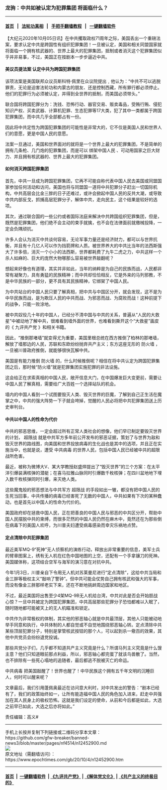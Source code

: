 ### 龙驹：中共如被认定为犯罪集团 将面临什么？
------------------------

#### [首页](https://github.com/gfw-breaker/banned-news3/blob/master/README.md) &nbsp;&nbsp;|&nbsp;&nbsp; [法轮功真相](https://github.com/begood0513/basic/blob/master/README.md)  &nbsp;&nbsp;|&nbsp;&nbsp; [手把手翻墙教程](https://github.com/gfw-breaker/guides/wiki)  &nbsp;&nbsp;|&nbsp;&nbsp; [一键翻墙软件](https://github.com/gfw-breaker/nogfw/blob/master/README.md)  



<div><p>
 【大纪元2020年10月05日讯】在中共攫取政权71周年之际，美国丢出一个重磅法案，要求认定中共是跨国性有组织犯罪集团！一旦被认定，美国和相关同盟国家就将面临一个拥有核武器的、世界上最大的犯罪集团，抵制或者消灭这个犯罪集团似乎并非易事，不过，美国正在按剧本一步步逼近中共。
</p>
<h4>
 美议员提法案 认定中共为跨国犯罪集团
</h4>
<p>
 该项法案是美国联邦众议员斯科特·佩里在众议院提出﹐他认为：“中共不可以逃脱罪责，无论是迫害法轮功和内蒙古的朋友、还是控制西藏，所有罪行都必须停止。他们的犯罪行为必须被认定，并得到全世界的抵制，而美国必须带头。”
</p>
<p>
 联合国将跨国犯罪分为：洗钱、恐怖行动、器官交易、贩卖毒品，受贿行贿、侵犯知识产权、买卖武器、计算机犯罪、生态犯罪等17大类，犯了其中一类都属于跨国犯罪集团，而中共几乎全部都占有一份。
</p>
<p>
 因此将中共定性为跨国犯罪集团的可能性是非常大的，它不仅是美国人民和世界人们的意愿，更是中国人民的意愿。
</p>
<p>
 法案一旦通过，美国和世界面对的就将是一个世界上最大的犯罪集团，不是简单的拥有几条枪、几门炮的犯罪集团，而是可以
 <ok href="https://www.epochtimes.com/gb/tag/%E7%BB%91%E6%9E%B6%E4%B8%AD%E5%9B%BD%E4%BA%BA%E6%B0%91.html">
  绑架中国人民
 </ok>
 、可动用国家之巨大财力、并且拥有核武器的、世界上最大的犯罪集团。
</p>
<h4>
 如何消灭跨国犯罪集团
</h4>
<p>
 首先，中共一旦成为跨国犯罪集团，它再不可能自称代表中国人民去美国或同盟国家参加任何活动和访问，美国也将与同盟国一道将中共犯罪分子赶出一切国际机构，中共高层会比金三胖的日子还难过，或许会掀起中国人民的反共大潮，或导致中共内部反戈，抓捕高层犯罪分子，解体中共，走向民主，这个结果是较好的选项。
</p>
<p>
 其次，通过联合国的一些公约或者国际法庭来解决中共跨国组织犯罪集团，但是，既然是犯罪集团，他们绝不会主动的束手就擒，也不会在法律面前就缴械投降，一定会负隅顽抗。
</p>
<p>
 许多人会认为消灭中共谈何容易，无论军事力量还是经济财力，都可以与世界抗衡，并且有十几亿人可以作为挡箭牌和人质。被世界养大的中共比当年的法西斯强大了许多倍，消灭一个小小的法西斯，世界都耗费了九牛二虎之力，中共这样一个杀人如麻的、巨大的庞然大物哪那么容易被世界敲翻呢？
</p>
<p>
 想起来好像也有道理，其实并非如此，当年的纳粹是为自己的民族而战，人民都非常有凝聚力，具有勇猛的民族精神；而中共却恰恰相反，它是外来的马列邪教，不是中华民族的一部分，更不具有其民族精神，它绑架了中国人民。
</p>
<p>
 为中共站台的中国人民只要了解真相，把中共与中国区分开，就会发现，这不是为中华民族而战，是为欺压人民的中共而战、为邪恶而战、为腐败而战！这种前提下的战争，只能一败涂地。
</p>
<p>
 被中共奴役几十年的中国人，已经分不清中国与中共的关系，普遍从“人民的大救星”中被动地了解中共，很难看到墙外面的世界，也难看到撕开这个“大救星”画皮的《
 <ok href="https://www.epochtimes.com/gb/nf3541.htm">
  九评共产党
 </ok>
 》和相关书籍。
</p>
<p>
 因此，“推倒那堵墙”就变得尤为重要，美国里根总统在西方推倒了柏林的那堵墙，解放了墙那边的人民，苏联和东欧纷纷抛弃共产主义；东方这座无形的
 <ok href="https://www.epochtimes.com/gb/tag/%E9%98%B2%E7%81%AB%E5%A2%99.html">
  防火墙
 </ok>
 ，一旦被川普政府推倒，就能够很快瓦解中共。
</p>
<p>
 美国是有能力推倒
 <ok href="https://www.epochtimes.com/gb/tag/%E9%98%B2%E7%81%AB%E5%A2%99.html">
  防火墙
 </ok>
 的，什么时候推倒呢？相信在将中共认定为跨国犯罪集团之后，那时候“防火墙”就是犯罪集团实施犯罪的非法设施。
</p>
<p>
 这会给正在求索真相的中国人民，敞开信息大门，在中国爆发巨大变更前，需要让中国人民了解真相，需要给广大百姓一个选择站队的机会。
</p>
<p>
 墙内的中国人看到一个试图要毁灭人类、毁灭世界的巨魔，了解到自己正生活在魔掌之中，中共的强大阵势一下子就会垮掉，觉醒的人民必将把中共犯罪集团送上历史审判台。
</p>
<h4>
 中共以中国人的性命为代价
</h4>
<p>
 中共的邪恶思维，一定会超过所有正常人类社会的想像，他们早已制定要毁灭世界的计划，
 <ok href="https://www.epochtimes.com/gb/tag/%E8%B6%85%E9%99%90%E6%88%98.html">
  超限战
 </ok>
 就是中共军方多年前公开发布的邪恶证据，策划了与世界为敌和毁灭世界的路线图，向美国和世界投放病毒的生化战也是其中的选项，并且正在实施当中，也就是说，遭受
 <ok href="https://www.epochtimes.com/gb/tag/%E4%B8%AD%E5%85%B1%E7%97%85%E6%AF%92.html">
  中共病毒
 </ok>
 的世界人民，包括中国人民已经被中共的超限战所危害。
</p>
<p>
 最近，被称为微博大V、某大学教授赵盛烨提出了“毁灭世界”的三个方案：在太平洋引爆装满核弹的潜艇；在喜马拉雅山脉同时引爆数千枚核弹；在四川盆地地下埋入数千枚核弹同时引爆，来灭绝人类。
</p>
<p>
 这些魔鬼般的邪恶想法与中共军方
 <ok href="https://www.epochtimes.com/gb/tag/%E8%B6%85%E9%99%90%E6%88%98.html">
  超限战
 </ok>
 的手段如出一辙，都没有把中国人民的生死当回事，中共传播的病毒已经害死了无数的中国人，中共如果有下次的某种蠢动，也是首先以中国人的性命为代价的。
</p>
<p>
 美国政府却在拯救中国人民，正在把善良的中国人民与邪恶的中共区分开，帮助中国人民摆脱中共的束缚，而很多茫然的中国人民仍然在麻木中，竟然还在为那些倒在病毒下的美国人欢呼，为川普夫妇遭受病毒感染而幸灾乐祸地点赞。
</p>
<h4>
 定点清除中共犯罪集团
</h4>
<p>
 最近美军MQ-9“死神”无人侦察机的演练行动，释放出非常重要的信息，美军士兵的臂章图案上，绣有无人机在红色中国地图的上空，还配有一个手拿镰刀的死神。美国媒体称，这项结合空军与海军的演习意在对抗中共。
</p>
<p>
 今年1月3日，川普亲自下令用无人机对苏莱曼尼进行“定点清除”，这给中共当局和金三胖等极权主义“敲响了警钟”。但中共可能会仗势自己拥有核武和强大的军事，而没有像金三胖那样老实下来，还在不断地挑衅周边国家和地区。
</p>
<p>
 不过，最近美国将出售至少4架MQ-9B无人机给台湾，中共对此是否会开始胆战心惊？一旦中共被定为跨国犯罪集团，中共高层那些犯罪分子恐怕都难以入眠了，随时随地都可能被天上的无人机瞄准和锁定。
</p>
<p>
 中共作为非常极权的体制，其实他的邪恶轴心就是中共最顶层，其他人只能被动地举手同意和执行，中共体制的人都自觉或不自觉地围绕邪恶轴心转。定点清除中共某些顶层犯罪分子，特别是掌管核武按钮的那个人，可以起到杀一儆百的效果，其他中共党员会纷纷退党投诚。
</p>
<p>
 那些共党分子们，几乎都不知道共产主义究竟是什么？所谓马列主义究竟是什么馊主意？他们只知道眼前那点利益，所以，邪恶轴心都完蛋了就该鸟兽散了。当然，也不排除有一些死心塌地的追随者，最后都逃不脱被灭亡的命运。
</p>
<p>
 <ok href="https://www.epochtimes.com/gb/tag/%E4%B8%AD%E5%85%B1%E7%97%85%E6%AF%92.html">
  中共病毒
 </ok>
 把美国敲醒了！世界也醒了！中华民族这个拥有五千年文明的沉睡巨人，何时可以醒来呢？
</p>
<p>
 文章最后，我们引用蓬佩奥最近在访问意大利时，对中共发出的警告：“剧本已经有了，我们的政策始终如一，让所有能造福中国人民的角色加入进来，赶走中共强加在其人民身上的极权恐怖。这就是我们设定的使命，从前和今后都是如此，大选之前早已如此，大选之后亦将如此。”
</p>
<p>
 责任编辑：高义#
</p>
</div>
<hr/>
手机上长按并复制下列链接或二维码分享本文章：<br/>
https://github.com/gfw-breaker/banned-news3/blob/master/pages/nf4514/n12452900.md <br/>
<a href='https://github.com/gfw-breaker/banned-news3/blob/master/pages/nf4514/n12452900.md'><img src='https://github.com/gfw-breaker/banned-news3/blob/master/pages/nf4514/n12452900.md.png'/></a> <br/>
原文地址（需翻墙访问）：https://www.epochtimes.com/gb/20/10/4/n12452900.htm


------------------------
#### [首页](https://github.com/gfw-breaker/banned-news3/blob/master/README.md) &nbsp;|&nbsp; [一键翻墙软件](https://github.com/gfw-breaker/nogfw/blob/master/README.md) &nbsp;| [《九评共产党》](https://github.com/gfw-breaker/9ping.md/blob/master/README.md#九评之一评共产党是什么) | [《解体党文化》](https://github.com/gfw-breaker/jtdwh.md/blob/master/README.md) | [《共产主义的终极目的》](https://github.com/gfw-breaker/gczydzjmd.md/blob/master/README.md)


<img src='http://gfw-breaker.win/banned-news3/pages/nf4514/n12452900.md' width='0px' height='0px'/>